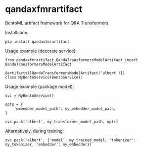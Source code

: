 # qandaxfmrartifact

BentoML artifact framework for Q&A Transformers.

Installation:

    pip install qandaxfmrartifact

Usage example (decorate service):

    from qandaxfmrartifact.QandaTransformersModelArtifact import QandaTransformersModelArtifact

    @artifacts([QandaTransformersModelArtifact('albert')])
    class MyBentoService(BentoService):


Usage example (package model):

    svc = MyBentoService()

    opts = {
        'embedder_model_path': my_embedder_model_path,
    }

    svc.pack('albert', my_transformer_model_path, opts)

Alternatively, during training:

    svc.pack('albert', {'model': my_trained_model, 'tokenizer': my_tokenizer, 'embedder': my_embedder})
